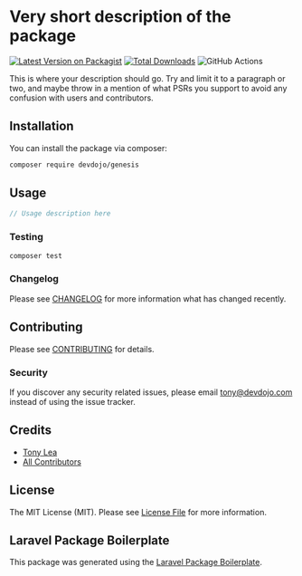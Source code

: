# Very short description of the package

[![Latest Version on Packagist](https://img.shields.io/packagist/v/devdojo/genesis.svg?style=flat-square)](https://packagist.org/packages/devdojo/genesis)
[![Total Downloads](https://img.shields.io/packagist/dt/devdojo/genesis.svg?style=flat-square)](https://packagist.org/packages/devdojo/genesis)
![GitHub Actions](https://github.com/devdojo/genesis/actions/workflows/main.yml/badge.svg)

This is where your description should go. Try and limit it to a paragraph or two, and maybe throw in a mention of what PSRs you support to avoid any confusion with users and contributors.

## Installation

You can install the package via composer:

```bash
composer require devdojo/genesis
```

## Usage

```php
// Usage description here
```

### Testing

```bash
composer test
```

### Changelog

Please see [CHANGELOG](CHANGELOG.md) for more information what has changed recently.

## Contributing

Please see [CONTRIBUTING](CONTRIBUTING.md) for details.

### Security

If you discover any security related issues, please email tony@devdojo.com instead of using the issue tracker.

## Credits

-   [Tony Lea](https://github.com/devdojo)
-   [All Contributors](../../contributors)

## License

The MIT License (MIT). Please see [License File](LICENSE.md) for more information.

## Laravel Package Boilerplate

This package was generated using the [Laravel Package Boilerplate](https://laravelpackageboilerplate.com).

